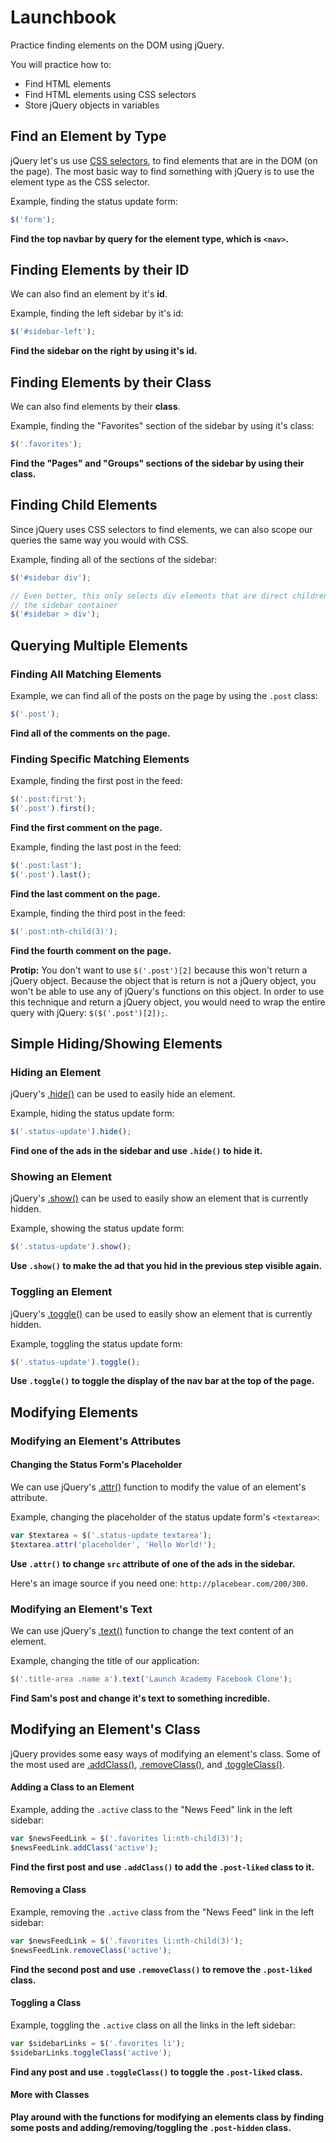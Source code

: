 # Launchbook

Practice finding elements on the DOM using jQuery.

You will practice how to:

- Find HTML elements
- Find HTML elements using CSS selectors
- Store jQuery objects in variables

## Find an Element by Type

jQuery let's us use [CSS selectors](http://code.tutsplus.com/tutorials/the-30-css-selectors-you-must-memorize--net-16048),
to find elements that are in the DOM (on the page). The most basic way to find
something with jQuery is to use the element type as the CSS selector.

Example, finding the status update form:

```javascript
$('form');
```

**Find the top navbar by query for the element type, which is  `<nav>`.**

## Finding Elements by their ID

We can also find an element by it's **id**.

Example, finding the left sidebar by it's id:

```javascript
$('#sidebar-left');
```

**Find the sidebar on the right by using it's id.**

## Finding Elements by their Class

We can also find elements by their **class**.

Example, finding the "Favorites" section of the sidebar by using it's class:

```javascript
$('.favorites');
```

**Find the "Pages" and "Groups" sections of the sidebar by using their class.**

## Finding Child Elements

Since jQuery uses CSS selectors to find elements, we can also scope our queries
the same way you would with CSS.

Example, finding all of the sections of the sidebar:

```javascript
$('#sidebar div');

// Even better, this only selects div elements that are direct children of
// the sidebar container
$('#sidebar > div');
```

## Querying Multiple Elements

### Finding All Matching Elements

Example, we can find all of the posts on the page by using the `.post` class:

```javascript
$('.post');
```

**Find all of the comments on the page.**

### Finding Specific Matching Elements

Example, finding the first post in the feed:

```javascript
$('.post:first');
$('.post').first();
```

**Find the first comment on the page.**

Example, finding the last post in the feed:

```javascript
$('.post:last');
$('.post').last();
```

**Find the last comment on the page.**

Example, finding the third post in the feed:

```javascript
$('.post:nth-child(3)');
```

**Find the fourth comment on the page.**

**Protip:** You don't want to use `$('.post')[2]` because this won't return a
jQuery object. Because the object that is return is not a jQuery object, you
won't be able to use any of jQuery's functions on this object. In order to use
this technique and return a jQuery object, you would need to wrap the entire
query with jQuery: `$($('.post')[2]);`.

## Simple Hiding/Showing Elements

### Hiding an Element

jQuery's [.hide()](https://api.jquery.com/hide/) can be used to easily hide an
element.

Example, hiding the status update form:

```javascript
$('.status-update').hide();
```

**Find one of the ads in the sidebar and use `.hide()` to hide it.**

### Showing an Element

jQuery's [.show()](http://api.jquery.com/show/) can be used to easily show an
element that is currently hidden.

Example, showing the status update form:

```javascript
$('.status-update').show();
```

**Use `.show()` to make the ad that you hid in the previous step visible
again.**

### Toggling an Element

jQuery's [.toggle()](https://api.jquery.com/toggle/) can be used to easily show
an element that is currently hidden.

Example, toggling the status update form:

```javascript
$('.status-update').toggle();
```

**Use `.toggle()` to toggle the display of the nav bar at the top of the page.**

## Modifying Elements

### Modifying an Element's Attributes

#### Changing the Status Form's Placeholder

We can use jQuery's [.attr()](https://api.jquery.com/attr/) function to modify
the value of an element's attribute.

Example, changing the placeholder of the status update form's `<textarea>`:

```javascript
var $textarea = $('.status-update textarea');
$textarea.attr('placeholder', 'Hello World!');
```

**Use `.attr()` to change `src` attribute of one of the ads in the sidebar.**

Here's an image source if you need one: `http://placebear.com/200/300`.

### Modifying an Element's Text

We can use jQuery's [.text()](http://api.jquery.com/text/) function to change
the text content of an element.

Example, changing the title of our application:

```javascript
$('.title-area .name a').text('Launch Academy Facebook Clone');
```

**Find Sam's post and change it's text to something incredible.**

## Modifying an Element's Class

jQuery provides some easy ways of modifying an element's class. Some of the most
used are [.addClass()](http://api.jquery.com/addclass/), [.removeClass()](https://api.jquery.com/removeClass/),
and [.toggleClass()](https://api.jquery.com/toggleClass/).

#### Adding a Class to an Element

Example, adding the `.active` class to the "News Feed" link in the left sidebar:

```javascript
var $newsFeedLink = $('.favorites li:nth-child(3)');
$newsFeedLink.addClass('active');
```

**Find the first post and use `.addClass()` to add the `.post-liked` class to
it.**

#### Removing a Class

Example, removing the `.active` class from the "News Feed" link in the left
sidebar:

```javascript
var $newsFeedLink = $('.favorites li:nth-child(3)');
$newsFeedLink.removeClass('active');
```

**Find the second post and use `.removeClass()` to remove the `.post-liked`
class.**

#### Toggling a Class

Example, toggling the `.active` class on all the links in the left sidebar:

```javascript
var $sidebarLinks = $('.favorites li');
$sidebarLinks.toggleClass('active');
```

**Find any post and use `.toggleClass()` to toggle the `.post-liked` class.**

#### More with Classes

**Play around with the functions for modifying an elements class by finding some
posts and adding/removing/toggling the `.post-hidden` class.**
